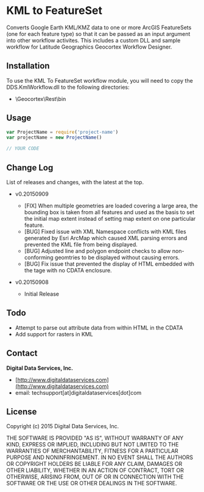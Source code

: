 # KML to FeatureSet

Converts Google Earth KML/KMZ data to one or more ArcGIS FeatureSets (one for each feature type) so that it can be passed as an input argument into other workflow activites. This includes a custom DLL and sample workflow for Latitude Geographics Geocortex Workflow Designer.

## Installation

To use the KML To FeatureSet workflow module, you will need to copy the DDS.KmlWorkflow.dll to the following directories:

- \Geocortex\Rest\bin


## Usage

```javascript
var ProjectName = require('project-name')
var projectName = new ProjectName()

// YOUR CODE
```


## Change Log

List of releases and changes, with the latest at the top.

- v0.20150909
  - [FIX] When multiple geometries are loaded covering a large area, the bounding box is taken from all features and used as the basis to set the initial map extent instead of setting map extent on one particular feature.
  - [BUG] Fixed issue with XML Namespace conflicts with KML files generated by Esri ArcMap which caused XML parsing errors and prevented the KML file from being displayed.
  - [BUG] Adjusted line and polygon endpoint checks to allow non-conforming geomtries to be displayed without causing errors.
  - [BUG] Fix issue that prevented the display of HTML embedded with the <DESCRIPTION> tage with no CDATA enclosure. 

- v0.20150908
  - Initial Release

## Todo

- Attempt to parse out attribute data from within HTML in the CDATA
- Add support for rasters in KML

## Contact

**Digital Data Services, Inc.**

- [http://www.digitaldataservices.com](http://www.digitaldataservices.com)
- email: techsupport[at]digitaldataservices[dot]com

## License

Copyright (c) 2015 Digital Data Services, Inc.

THE SOFTWARE IS PROVIDED "AS IS", WITHOUT WARRANTY OF ANY KIND, EXPRESS OR
IMPLIED, INCLUDING BUT NOT LIMITED TO THE WARRANTIES OF MERCHANTABILITY,
FITNESS FOR A PARTICULAR PURPOSE AND NONINFRINGEMENT. IN NO EVENT SHALL THE
AUTHORS OR COPYRIGHT HOLDERS BE LIABLE FOR ANY CLAIM, DAMAGES OR OTHER
LIABILITY, WHETHER IN AN ACTION OF CONTRACT, TORT OR OTHERWISE, ARISING FROM,
OUT OF OR IN CONNECTION WITH THE SOFTWARE OR THE USE OR OTHER DEALINGS IN THE
SOFTWARE.
